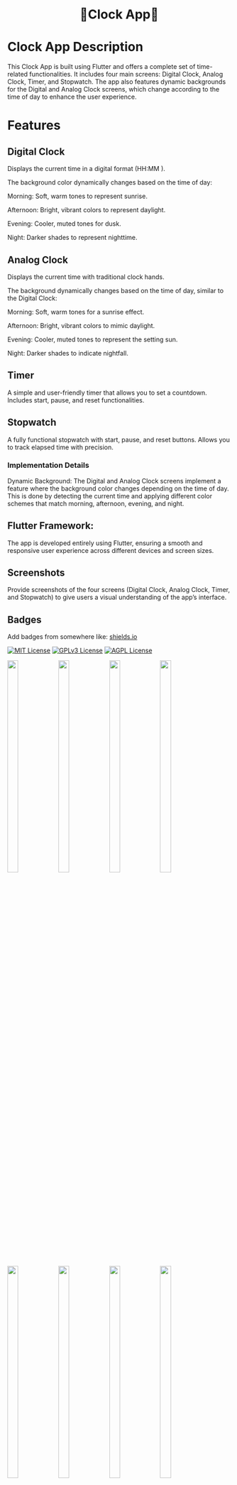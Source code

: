 
<h1 align="center">🔶Clock App🔶</h1>

# Clock App Description
This Clock App is built using Flutter and offers a complete set of time-related functionalities. It includes four main screens: Digital Clock, Analog Clock, Timer, and Stopwatch. The app also features dynamic backgrounds for the Digital and Analog Clock screens, which change according to the time of day to enhance the user experience.

# Features
## Digital Clock
Displays the current time in a digital format (HH:MM
).

The background color dynamically changes based on the time of day:

Morning: Soft, warm tones to represent sunrise.

Afternoon: Bright, vibrant colors to represent daylight.

Evening: Cooler, muted tones for dusk.

Night: Darker shades to represent nighttime.

## Analog Clock

Displays the current time with traditional clock hands.

The background dynamically changes based on the time of day, similar to the Digital Clock:

Morning: Soft, warm tones for a sunrise effect.

Afternoon: Bright, vibrant colors to mimic daylight.

Evening: Cooler, muted tones to represent the setting sun.

Night: Darker shades to indicate nightfall.

## Timer

A simple and user-friendly timer that allows you to set a countdown.
Includes start, pause, and reset functionalities.

## Stopwatch

A fully functional stopwatch with start, pause, and reset buttons.
Allows you to track elapsed time with precision.

### Implementation Details
Dynamic Background: The Digital and Analog Clock screens implement a feature where the background color changes depending on the time of day. This is done by detecting the current time and applying different color schemes that match morning, afternoon, evening, and night.


## Flutter Framework: 
The app is developed entirely using Flutter, ensuring a smooth and responsive user experience across different devices and screen sizes.

## Screenshots
Provide screenshots of the four screens (Digital Clock, Analog Clock, Timer, and Stopwatch) to give users a visual understanding of the app’s interface.


## Badges

Add badges from somewhere like: [shields.io](https://shields.io/)

[![MIT License](https://img.shields.io/badge/License-MIT-green.svg)](https://choosealicense.com/licenses/mit/)
[![GPLv3 License](https://img.shields.io/badge/License-GPL%20v3-yellow.svg)](https://opensource.org/licenses/)
[![AGPL License](https://img.shields.io/badge/license-AGPL-blue.svg)](http://www.gnu.org/licenses/agpl-3.0)



<p>
 

  <img src="https://github.com/user-attachments/assets/48b50afb-93c3-4d65-8ab5-89b9ae036bf1" width="22%" Height="35%">
  <img src="https://github.com/user-attachments/assets/95812af5-1ece-4af0-a9e7-7488c9c83c66" width="22%" Height="35%">
  <img src="https://github.com/user-attachments/assets/5aec9a3f-cb86-49d2-bd17-2e446beff542" width="22%" Height="35%">
  <img src="https://github.com/user-attachments/assets/1e7097f9-e1fe-4deb-940a-ee49c7e65412" width="22%" Height="35%">
  <img src="https://github.com/user-attachments/assets/8c99a558-b81d-4062-8f7d-ccf9f4bbb32f" width="22%" Height="35%">
  <img src="https://github.com/user-attachments/assets/5f69b186-5f6e-4f6c-8594-eb41041204ce" width="22%" Height="35%">
  <img src="https://github.com/user-attachments/assets/dcf7336c-7823-4489-a35d-757dfcaba49a" width="22%" Height="35%">
  <img src="https://github.com/user-attachments/assets/63d4050b-8343-4a04-aa2b-296e191315fb" width="22%" Height="35%">
  <img src="https://github.com/user-attachments/assets/5ff31fda-a59b-4f74-8c50-185ae6c13f5f" width="22%" Height="35%">
  <img src="https://github.com/user-attachments/assets/926a4e7f-dac6-4d4e-a33c-6f56b2f1a7e0" width="22%" Height="35%">
  <img src="https://github.com/user-attachments/assets/1ac538c1-9cd4-4217-a042-6b7aeaf07673" width="22%" Height="35%">
  <img src="https://github.com/user-attachments/assets/13d57093-612f-4fab-a7dc-91722b3f022f" width="22%" Height="35%">
  <img src="https://github.com/user-attachments/assets/780566ba-b35f-4f6e-ba9a-9b569cac14de" width="22%" Height="35%">
  <img src="https://github.com/user-attachments/assets/94d75b2a-27b7-4f56-9142-afefed225380" width="22%" Height="35%">
  <img src="https://github.com/user-attachments/assets/e6d0c886-0d3e-4235-a21a-1b171e7cb488" width="22%" Height="35%">

  <img src="https://github.com/user-attachments/assets/90131451-7652-46ba-bfef-ce4bdf675cee" width="22%" Height="35%">
  <img src="https://github.com/user-attachments/assets/ac54867d-4b6c-47cb-900c-15829bd13152" width="22%" Height="35%">
  
  </p>



https://github.com/user-attachments/assets/8c88137e-6760-4392-b173-67c9c0111b7e

